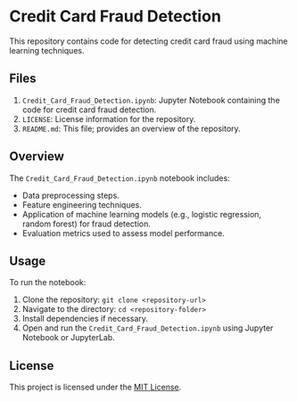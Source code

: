 # Credit Card Fraud Detection

This repository contains code for detecting credit card fraud using machine learning techniques.

## Files

1. `Credit_Card_Fraud_Detection.ipynb`: Jupyter Notebook containing the code for credit card fraud detection.
2. `LICENSE`: License information for the repository.
3. `README.md`: This file; provides an overview of the repository.

## Overview

The `Credit_Card_Fraud_Detection.ipynb` notebook includes:

- Data preprocessing steps.
- Feature engineering techniques.
- Application of machine learning models (e.g., logistic regression, random forest) for fraud detection.
- Evaluation metrics used to assess model performance.

## Usage

To run the notebook:

1. Clone the repository: `git clone <repository-url>`
2. Navigate to the directory: `cd <repository-folder>`
3. Install dependencies if necessary.
4. Open and run the `Credit_Card_Fraud_Detection.ipynb` using Jupyter Notebook or JupyterLab.

## License

This project is licensed under the [MIT License](LICENSE).
